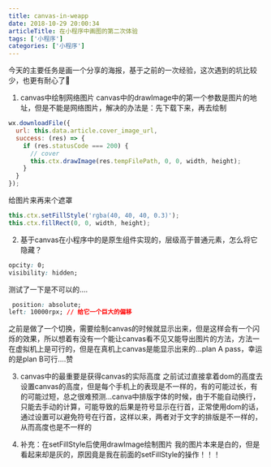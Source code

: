 ```yaml
---
title: canvas-in-weapp
date: 2018-10-29 20:00:34
articleTitle: 在小程序中画图的第二次体验
tags: ['小程序']
categories: ['小程序']
---
```


今天的主要任务是画一个分享的海报，基于之前的一次经验，这次遇到的坑比较少，也更有耐心了🙂️

1. canvas中绘制网络图片
canvas中的drawImage中的第一个参数是图片的地址，但是不能是网络图片，解决的办法是：先下载下来，再去绘制
```javascript
wx.downloadFile({
  url: this.data.article.cover_image_url,
  success: (res) => {
    if (res.statusCode === 200) {
      // cover
      this.ctx.drawImage(res.tempFilePath, 0, 0, width, height);
    }
  }
});
```
给图片来再来个遮罩
```js
this.ctx.setFillStyle('rgba(40, 40, 40, 0.3)');
this.ctx.fillRect(0, 0, width, height);
```

2. 基于canvas在小程序中的是原生组件实现的，层级高于普通元素，怎么将它隐藏？
```css
opcity: 0;
visibility: hidden;
```
测试了一下是不可以的....
```css
 position: absolute;
left: 10000rpx; // 给它一个巨大的偏移
```
之前是做了一个切换，需要绘制canvas的时候就显示出来，但是这样会有一个闪烁的效果，所以想着有没有一个能让canvas看不见又能导出图片的方法，方法一在虚拟机上是可行的，但是在真机上canvas是能显示出来的...plan A pass，幸运的是plan B可行....赞

3. canvas中的最重要是获得canvas的实际高度
之前试过直接拿着dom的高度去设置canvas的高度，但是每个手机上的表现是不一样的，有的可能过长，有的可能过短，总之很难预测...canva中排版字体的时候，由于不能自动换行，只能去手动的计算，可能导致的后果是符号显示在行首，正常使用dom的话，通过设置可以避免符号在行首，这样以来，两者对于文字的排版是不一样的，从而高度也是不一样的

4. 补充：在setFillStyle后使用drawImage绘制图片
我的图片本来是白的，但是看起来却是灰的，原因竟是我在前面的setFillStyle的操作！！！





